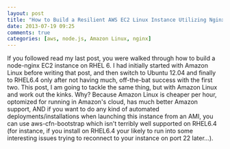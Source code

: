 ```yaml
---
layout: post
title: "How to Build a Resilient AWS EC2 Linux Instance Utilizing Nginx and Node.js (Part 2)"
date: 2013-07-19 09:25
comments: true
categories: [aws, node.js, Amazon Linux, nginx]
---
```


If you followed read my last post, you were walked through how to build a node-nginx EC2 instance on RHEL 6. I had initially started with Amazon Linux before writing that post, and then switch to Ubuntu 12.04 and finally to RHEL6.4 only after not having much, off-the-bat success with the first two. This post, I am going to tackle the same thing, but with Amazon Linux and work out the kinks. Why? Because Amazon Linux is cheaper per hour, optomized for running in Amazon's cloud, has much better Amazon support, AND if you want to do any kind of automated deployments/installations when launching this instance from an AMI, you can use aws-cfn-bootstrap which isn't terribly well supported on RHEL6.4 (for instance, if you install on RHEL6.4 your likely to run into some interesting issues trying to reconnect to your instance on port 22 later...).